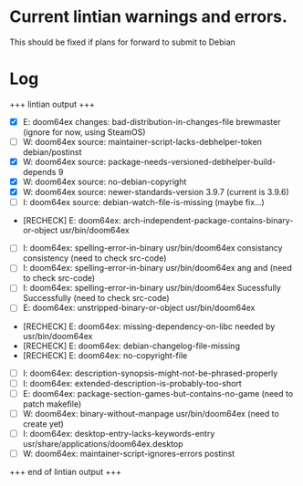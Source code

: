 # Current lintian warnings and errors.

This should be fixed if plans for forward to submit to Debian

# Log

+++ lintian output +++

- [x] E: doom64ex changes: bad-distribution-in-changes-file brewmaster (ignore for now, using SteamOS)
- [ ] W: doom64ex source: maintainer-script-lacks-debhelper-token debian/postinst  
- [x] W: doom64ex source: package-needs-versioned-debhelper-build-depends 9  
- [x] W: doom64ex source: no-debian-copyright  
- [x] W: doom64ex source: newer-standards-version 3.9.7 (current is 3.9.6)  
- [ ] I: doom64ex source: debian-watch-file-is-missing  (maybe fix...)
- [RECHECK] E: doom64ex: arch-independent-package-contains-binary-or-object usr/bin/doom64ex
- [ ] I: doom64ex: spelling-error-in-binary usr/bin/doom64ex consistancy consistency  (need to check src-code)
- [ ] I: doom64ex: spelling-error-in-binary usr/bin/doom64ex ang and   (need to check src-code)
- [ ] I: doom64ex: spelling-error-in-binary usr/bin/doom64ex Sucessfully Successfully   (need to check src-code)
- [ ] E: doom64ex: unstripped-binary-or-object usr/bin/doom64ex  
- [RECHECK] E: doom64ex: missing-dependency-on-libc needed by usr/bin/doom64ex  
- [RECHECK] E: doom64ex: debian-changelog-file-missing  
- [RECHECK] E: doom64ex: no-copyright-file  
- [ ] I: doom64ex: description-synopsis-might-not-be-phrased-properly  
- [ ] I: doom64ex: extended-description-is-probably-too-short  
- [ ] E: doom64ex: package-section-games-but-contains-no-game  (need to patch makefile)
- [ ] W: doom64ex: binary-without-manpage usr/bin/doom64ex   (need to create yet)
- [ ] I: doom64ex: desktop-entry-lacks-keywords-entry usr/share/applications/doom64ex.desktop  
- [ ] W: doom64ex: maintainer-script-ignores-errors postinst  

+++ end of lintian output +++
